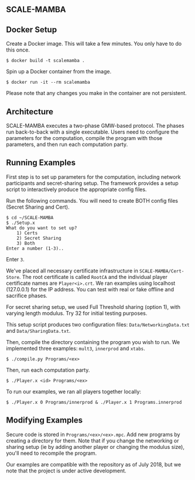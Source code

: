 ## SCALE-MAMBA

## Docker Setup
Create a Docker image. This will take a few minutes. You only have to do this
once.
```
$ docker build -t scalemamba .
```
Spin up a Docker container from the image. 
```
$ docker run -it --rm scalemamba 
```
Please note that any changes you make in the container are not persistent.

## Architecture
SCALE-MAMBA executes a two-phase GMW-based protocol. 
The phases run back-to-back with a single executable.
Users need to configure the parameters for the computation, compile the program
with those parameters, and then run each computation party.

## Running Examples

First step is to set up parameters for the computation, including network
participants and secret-sharing setup. The framework provides a setup script to
interactively produce the appropriate config files.

Run the following commands. You will need to create BOTH config files (Secret
Sharing and Cert). 
```
$ cd ~/SCALE-MAMBA
$ ./Setup.x
What do you want to set up?
    1) Certs
    2) Secret Sharing
    3) Both
Enter a number (1-3)..
```
Enter `3`.

We've placed all necessary certificate infrastructure in `SCALE-MAMBA/Cert-Store`. The root certificate is called `RootCA` and the individual player certificate names are `Player<i>.crt`. We ran examples using localhost (127.0.0.1) for the IP address. You can test with real or fake offline and sacrifice phases.

For secret sharing setup, we used Full Threshold sharing (option 1), with
varying length modulus. Try 32 for initial testing purposes.

This setup script produces two configuration files: `Data/NetworkingData.txt` and
`Data/SharingData.txt`.

Then, compile the directory containing the program you wish to run. We
implemented three examples: `mult3`, `innerprod` and `xtabs`.
```
$ ./compile.py Programs/<ex>
```

Then, run each computation party. 
```
$ ./Player.x <id> Programs/<ex>
```

To run our examples, we ran all players together locally:
```
$ ./Player.x 0 Programs/innerprod & ./Player.x 1 Programs.innerprod
```

## Modifying Examples
Secure code is stored in `Programs/<ex>/<ex>.mpc`. Add new programs by creating
a directory for them. Note that if you change the networking or sharing setup
(ie by adding another player or changing the modulus size), you'll need to
recompile the program.

Our examples are compatible with the repository as of July 2018, but we note that the project is under active development.
